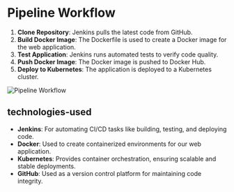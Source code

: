 # Pipeline Workflow

1. **Clone Repository**: Jenkins pulls the latest code from GitHub.
2. **Build Docker Image**: The Dockerfile is used to create a Docker image for the web application.
3. **Test Application**: Jenkins runs automated tests to verify code quality.
4. **Push Docker Image**: The Docker image is pushed to Docker Hub.
5. **Deploy to Kubernetes**: The application is deployed to a Kubernetes cluster.

![Pipeline Workflow](../images/pipeline-screenshot.png)

## technologies-used

- **Jenkins**: For automating CI/CD tasks like building, testing, and deploying code.
- **Docker**: Used to create containerized environments for our web application.
- **Kubernetes**: Provides container orchestration, ensuring scalable and stable deployments.
- **GitHub**: Used as a version control platform for maintaining code integrity.
